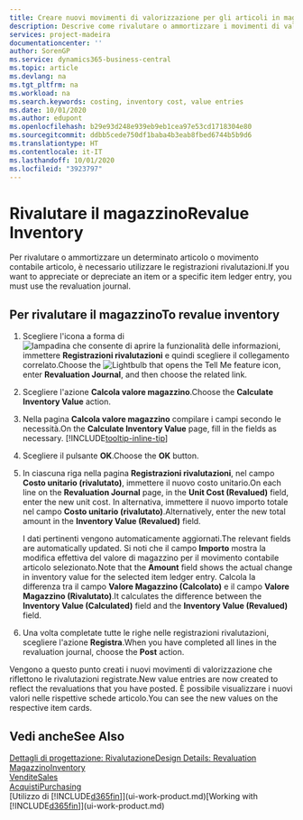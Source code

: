 ```yaml
---
title: Creare nuovi movimenti di valorizzazione per gli articoli in magazzino| Documenti Microsoft
description: Descrive come rivalutare o ammortizzare i movimenti di valorizzazione di uno o più articoli in magazzino registrandone il corrente valore calcolato.
services: project-madeira
documentationcenter: ''
author: SorenGP
ms.service: dynamics365-business-central
ms.topic: article
ms.devlang: na
ms.tgt_pltfrm: na
ms.workload: na
ms.search.keywords: costing, inventory cost, value entries
ms.date: 10/01/2020
ms.author: edupont
ms.openlocfilehash: b29e93d248e939eb9eb1cea97e53cd1718304e80
ms.sourcegitcommit: ddbb5cede750df1baba4b3eab8fbed6744b5b9d6
ms.translationtype: HT
ms.contentlocale: it-IT
ms.lasthandoff: 10/01/2020
ms.locfileid: "3923797"
---
```

# <a name="revalue-inventory"></a><span data-ttu-id="2a890-103">Rivalutare il magazzino</span><span class="sxs-lookup"><span data-stu-id="2a890-103">Revalue Inventory</span></span>
<span data-ttu-id="2a890-104">Per rivalutare o ammortizzare un determinato articolo o movimento contabile articolo, è necessario utilizzare le registrazioni rivalutazioni.</span><span class="sxs-lookup"><span data-stu-id="2a890-104">If you want to appreciate or depreciate an item or a specific item ledger entry, you must use the revaluation journal.</span></span>

## <a name="to-revalue-inventory"></a><span data-ttu-id="2a890-105">Per rivalutare il magazzino</span><span class="sxs-lookup"><span data-stu-id="2a890-105">To revalue inventory</span></span>
1. <span data-ttu-id="2a890-106">Scegliere l'icona a forma di ![lampadina che consente di aprire la funzionalità delle informazioni](media/ui-search/search_small.png "Informazioni sull'operazione che si desidera eseguire"), immettere **Registrazioni rivalutazioni** e quindi scegliere il collegamento correlato.</span><span class="sxs-lookup"><span data-stu-id="2a890-106">Choose the ![Lightbulb that opens the Tell Me feature](media/ui-search/search_small.png "Tell me what you want to do") icon, enter **Revaluation Journal**, and then choose the related link.</span></span>
2. <span data-ttu-id="2a890-107">Scegliere l'azione **Calcola valore magazzino**.</span><span class="sxs-lookup"><span data-stu-id="2a890-107">Choose the **Calculate Inventory Value** action.</span></span>
3. <span data-ttu-id="2a890-108">Nella pagina **Calcola valore magazzino** compilare i campi secondo le necessità.</span><span class="sxs-lookup"><span data-stu-id="2a890-108">On the **Calculate Inventory Value** page, fill in the fields as necessary.</span></span> [!INCLUDE[tooltip-inline-tip](includes/tooltip-inline-tip_md.md)]
4. <span data-ttu-id="2a890-109">Scegliere il pulsante **OK**.</span><span class="sxs-lookup"><span data-stu-id="2a890-109">Choose the **OK** button.</span></span>
5. <span data-ttu-id="2a890-110">In ciascuna riga nella pagina **Registrazioni rivalutazioni**, nel campo **Costo unitario (rivalutato)**, immettere il nuovo costo unitario.</span><span class="sxs-lookup"><span data-stu-id="2a890-110">On each line on the **Revaluation Journal** page, in the **Unit Cost (Revalued)** field, enter the new unit cost.</span></span> <span data-ttu-id="2a890-111">In alternativa, immettere il nuovo importo totale nel campo **Costo unitario (rivalutato)**.</span><span class="sxs-lookup"><span data-stu-id="2a890-111">Alternatively, enter the new total amount in the **Inventory Value (Revalued)** field.</span></span>

    <span data-ttu-id="2a890-112">I dati pertinenti vengono automaticamente aggiornati.</span><span class="sxs-lookup"><span data-stu-id="2a890-112">The relevant fields are automatically updated.</span></span> <span data-ttu-id="2a890-113">Si noti che il campo **Importo** mostra la modifica effettiva del valore di magazzino per il movimento contabile articolo selezionato.</span><span class="sxs-lookup"><span data-stu-id="2a890-113">Note that the **Amount** field shows the actual change in inventory value for the selected item ledger entry.</span></span> <span data-ttu-id="2a890-114">Calcola la differenza tra il campo **Valore Magazzino (Calcolato)** e il campo **Valore Magazzino (Rivalutato)**.</span><span class="sxs-lookup"><span data-stu-id="2a890-114">It calculates the difference between the **Inventory Value (Calculated)** field and the **Inventory Value (Revalued)** field.</span></span>
6. <span data-ttu-id="2a890-115">Una volta completate tutte le righe nelle registrazioni rivalutazioni, scegliere l'azione **Registra**.</span><span class="sxs-lookup"><span data-stu-id="2a890-115">When you have completed all lines in the revaluation journal, choose the **Post** action.</span></span>

<span data-ttu-id="2a890-116">Vengono a questo punto creati i nuovi movimenti di valorizzazione che riflettono le rivalutazioni registrate.</span><span class="sxs-lookup"><span data-stu-id="2a890-116">New value entries are now created to reflect the revaluations that you have posted.</span></span> <span data-ttu-id="2a890-117">È possibile visualizzare i nuovi valori nelle rispettive schede articolo.</span><span class="sxs-lookup"><span data-stu-id="2a890-117">You can see the new values on the respective item cards.</span></span>

## <a name="see-also"></a><span data-ttu-id="2a890-118">Vedi anche</span><span class="sxs-lookup"><span data-stu-id="2a890-118">See Also</span></span>
[<span data-ttu-id="2a890-119">Dettagli di progettazione: Rivalutazione</span><span class="sxs-lookup"><span data-stu-id="2a890-119">Design Details: Revaluation</span></span>](design-details-revaluation.md)  
[<span data-ttu-id="2a890-120">Magazzino</span><span class="sxs-lookup"><span data-stu-id="2a890-120">Inventory</span></span>](inventory-manage-inventory.md)  
[<span data-ttu-id="2a890-121">Vendite</span><span class="sxs-lookup"><span data-stu-id="2a890-121">Sales</span></span>](sales-manage-sales.md)  
[<span data-ttu-id="2a890-122">Acquisti</span><span class="sxs-lookup"><span data-stu-id="2a890-122">Purchasing</span></span>](purchasing-manage-purchasing.md)  
<span data-ttu-id="2a890-123">[Utilizzo di [!INCLUDE[d365fin](includes/d365fin_md.md)]](ui-work-product.md)</span><span class="sxs-lookup"><span data-stu-id="2a890-123">[Working with [!INCLUDE[d365fin](includes/d365fin_md.md)]](ui-work-product.md)</span></span>
